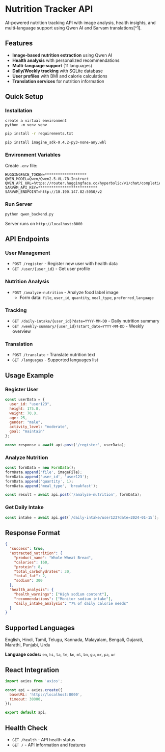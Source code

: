 # Nutrition Tracker API

AI-powered nutrition tracking API with image analysis, health insights, and multi-language support using Qwen AI and Sarvam translations[^1].

## Features

- **Image-based nutrition extraction** using Qwen AI
- **Health analysis** with personalized recommendations
- **Multi-language support** (11 languages)
- **Daily/Weekly tracking** with SQLite database
- **User profiles** with BMI and calorie calculations
- **Translation services** for nutrition information


## Quick Setup

### Installation
```
create a virtual environment
python -m venv venv

```


```bash
pip install -r requirements.txt
```
```
pip install imagine_sdk-0.4.2-py3-none-any.whl
```

### Environment Variables

Create `.env` file:

```env
HUGGINGFACE_TOKEN=*******************
QWEN_MODEL=Qwen/Qwen2.5-VL-7B-Instruct
QWEN_API_URL=https://router.huggingface.co/hyperbolic/v1/chat/completions
SARVAM_API_KEY=***************************
SARVAM_ENDPOINT=http://10.190.147.82:5050/v2
```


### Run Server

```bash
python qwen_backend.py
```

Server runs on `http://localhost:8000`

## API Endpoints

### User Management

- `POST /register` - Register new user with health data
- `GET /user/{user_id}` - Get user profile


### Nutrition Analysis

- `POST /analyze-nutrition` - Analyze food label image
    - Form data: `file`, `user_id`, `quantity`, `meal_type`, `preferred_language`


### Tracking

- `GET /daily-intake/{user_id}?date=YYYY-MM-DD` - Daily nutrition summary
- `GET /weekly-summary/{user_id}?start_date=YYYY-MM-DD` - Weekly overview


### Translation

- `POST /translate` - Translate nutrition text
- `GET /languages` - Supported languages list


## Usage Example

### Register User

```javascript
const userData = {
  user_id: "user123",
  height: 175.0,
  weight: 70.0,
  age: 25,
  gender: "male",
  activity_level: "moderate",
  goal: "maintain"
};

const response = await api.post('/register', userData);
```


### Analyze Nutrition

```javascript
const formData = new FormData();
formData.append('file', imageFile);
formData.append('user_id', 'user123');
formData.append('quantity', 1);
formData.append('meal_type', 'breakfast');

const result = await api.post('/analyze-nutrition', formData);
```


### Get Daily Intake

```javascript
const intake = await api.get(`/daily-intake/user123?date=2024-01-15`);
```


## Response Format

```json
{
  "success": true,
  "extracted_nutrition": {
    "product_name": "Whole Wheat Bread",
    "calories": 160,
    "protein": 8,
    "total_carbohydrates": 30,
    "total_fat": 2,
    "sodium": 300
  },
  "health_analysis": {
    "health_warnings": ["High sodium content"],
    "recommendations": ["Monitor sodium intake"],
    "daily_intake_analysis": "7% of daily calorie needs"
  }
}
```


## Supported Languages

English, Hindi, Tamil, Telugu, Kannada, Malayalam, Bengali, Gujarati, Marathi, Punjabi, Urdu

**Language codes:** `en`, `hi`, `ta`, `te`, `kn`, `ml`, `bn`, `gu`, `mr`, `pa`, `ur`

## React Integration

```javascript
import axios from 'axios';

const api = axios.create({
  baseURL: 'http://localhost:8000',
  timeout: 30000,
});

export default api;
```


## Health Check

- `GET /health` - API health status
- `GET /` - API information and features
